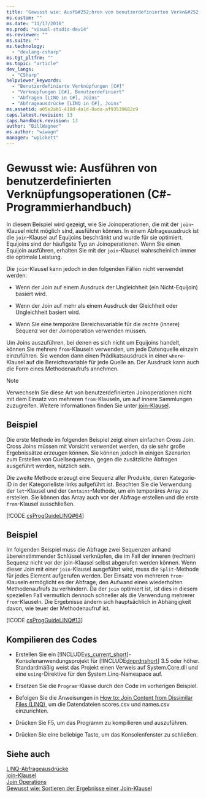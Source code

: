 ```yaml
---
title: "Gewusst wie: Ausf&#252;hren von benutzerdefinierten Verkn&#252;pfungsoperationen (C#-Programmierhandbuch) | Microsoft Docs"
ms.custom: ""
ms.date: "11/17/2016"
ms.prod: "visual-studio-dev14"
ms.reviewer: ""
ms.suite: ""
ms.technology: 
  - "devlang-csharp"
ms.tgt_pltfrm: ""
ms.topic: "article"
dev_langs: 
  - "CSharp"
helpviewer_keywords: 
  - "Benutzerdefinierte Verknüpfungen [C#]"
  - "Verknüpfungen [C#], Benutzerdefiniert"
  - "Abfragen [LINQ in C#], Joins"
  - "Abfrageausdrücke [LINQ in C#], Joins"
ms.assetid: a05e2ab1-410d-4a1d-8ada-af93539682c9
caps.latest.revision: 13
caps.handback.revision: 13
author: "BillWagner"
ms.author: "wiwagn"
manager: "wpickett"
---
```

# Gewusst wie: Ausf&#252;hren von benutzerdefinierten Verkn&#252;pfungsoperationen (C#-Programmierhandbuch)
In diesem Beispiel wird gezeigt, wie Sie Joinoperationen, die mit der `join`\-Klausel nicht möglich sind, ausführen können.  In einem Abfrageausdruck ist die `join`\-Klausel auf Equijoins beschränkt und wurde für sie optimiert. Equijoins sind der häufigste Typ an Joinoperationen.  Wenn Sie einen Equijoin ausführen, erhalten Sie mit der `join`\-Klausel wahrscheinlich immer die optimale Leistung.  
  
 Die `join`\-Klausel kann jedoch in den folgenden Fällen nicht verwendet werden:  
  
-   Wenn der Join auf einem Ausdruck der Ungleichheit \(ein Nicht\-Equijoin\) basiert wird.  
  
-   Wenn der Join auf mehr als einem Ausdruck der Gleichheit oder Ungleichheit basiert wird.  
  
-   Wenn Sie eine temporäre Bereichsvariable für die rechte \(innere\) Sequenz vor der Joinoperation verwenden müssen.  
  
 Um Joins auszuführen, bei denen es sich nicht um Equijoins handelt, können Sie mehrere `from`\-Klauseln verwenden, um jede Datenquelle einzeln einzuführen.  Sie wenden dann einen Prädikatsausdruck in einer `where`\-Klausel auf die Bereichsvariable für jede Quelle an.  Der Ausdruck kann auch die Form eines Methodenaufrufs annehmen.  
  
> [!NOTE]
>  Verwechseln Sie diese Art von benutzerdefinierten Joinoperationen nicht mit dem Einsatz von mehreren `from`\-Klauseln, um auf innere Sammlungen zuzugreifen.  Weitere Informationen finden Sie unter [join\-Klausel](../../../csharp/language-reference/keywords/join-clause.md).  
  
## Beispiel  
 Die erste Methode im folgenden Beispiel zeigt einen einfachen Cross Join.  Cross Joins müssen mit Vorsicht verwendet werden, da sie sehr große Ergebnissätze erzeugen können.  Sie können jedoch in einigen Szenarien zum Erstellen von Quellsequenzen, gegen die zusätzliche Abfragen ausgeführt werden, nützlich sein.  
  
 Die zweite Methode erzeugt eine Sequenz aller Produkte, deren Kategorie\-ID in der Kategorieliste links aufgeführt ist.  Beachten Sie die Verwendung der `let`\-Klausel und der `Contains`\-Methode, um ein temporäres Array zu erstellen.  Sie können das Array auch vor der Abfrage erstellen und die erste `from`\-Klausel ausschließen.  
  
 [!CODE [csProgGuideLINQ#64](../CodeSnippet/VS_Snippets_VBCSharp/csProgGuideLINQ#64)]  
  
## Beispiel  
 Im folgenden Beispiel muss die Abfrage zwei Sequenzen anhand übereinstimmender Schlüssel verknüpfen, die im Fall der inneren \(rechten\) Sequenz nicht vor der join\-Klausel selbst abgerufen werden können.  Wenn dieser Join mit einer `join`\-Klausel ausgeführt wird, muss die `Split`\-Methode für jedes Element aufgerufen werden.  Der Einsatz von mehreren `from`\-Klauseln ermöglicht es der Abfrage, den Aufwand eines wiederholten Methodenaufrufs zu verhindern.  Da der `join` optimiert ist, ist dies in diesem speziellen Fall vermutlich dennoch schneller als die Verwendung mehrerer `from`\-Klauseln.  Die Ergebnisse ändern sich hauptsächlich in Abhängigkeit davon, wie teuer der Methodenaufruf ist.  
  
 [!CODE [csProgGuideLINQ#13](../CodeSnippet/VS_Snippets_VBCSharp/csProgGuideLINQ#13)]  
  
## Kompilieren des Codes  
  
-   Erstellen Sie ein [!INCLUDE[vs_current_short](../../../csharp/programming-guide/classes-and-structs/includes/vs_current_short_md.md)]\-Konsolenanwendungsprojekt für [!INCLUDE[dnprdnshort](../../../csharp/getting-started/includes/dnprdnshort_md.md)] 3.5 oder höher.  Standardmäßig weist das Projekt einen Verweis auf System.Core.dll und eine `using`\-Direktive für den System.Linq\-Namespace auf.  
  
-   Ersetzen Sie die `Program`\-Klasse durch den Code im vorherigen Beispiel.  
  
-   Befolgen Sie die Anweisungen in [How to: Join Content from Dissimilar Files \(LINQ\)](../Topic/How%20to:%20Join%20Content%20from%20Dissimilar%20Files%20\(LINQ\).md), um die Datendateien scores.csv und names.csv einzurichten.  
  
-   Drücken Sie F5, um das Programm zu kompilieren und auszuführen.  
  
-   Drücken Sie eine beliebige Taste, um das Konsolenfenster zu schließen.  
  
## Siehe auch  
 [LINQ\-Abfrageausdrücke](../../../csharp/programming-guide/linq-query-expressions/index.md)   
 [join\-Klausel](../../../csharp/language-reference/keywords/join-clause.md)   
 [Join Operations](../../../visual-basic/programming-guide/concepts/linq/join-operations.md)   
 [Gewusst wie: Sortieren der Ergebnisse einer Join\-Klausel](../../../csharp/programming-guide/linq-query-expressions/how-to-order-the-results-of-a-join-clause.md)